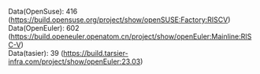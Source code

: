 Data(OpenSuse): 416 (https://build.opensuse.org/project/show/openSUSE:Factory:RISCV)  
Data(OpenEuler): 602 (https://build.openeuler.openatom.cn/project/show/openEuler:Mainline:RISC-V)  
Data(tasier): 39 (https://build.tarsier-infra.com/project/show/openEuler:23.03)  
